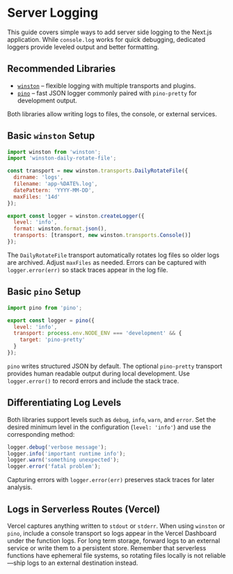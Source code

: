# Server Logging

This guide covers simple ways to add server side logging to the Next.js
application. While `console.log` works for quick debugging, dedicated loggers
provide leveled output and better formatting.

## Recommended Libraries

- [`winston`](https://github.com/winstonjs/winston) – flexible logging with
  multiple transports and plugins.
- [`pino`](https://github.com/pinojs/pino) – fast JSON logger commonly paired
  with `pino-pretty` for development output.

Both libraries allow writing logs to files, the console, or external services.

## Basic `winston` Setup

```javascript
import winston from 'winston';
import 'winston-daily-rotate-file';

const transport = new winston.transports.DailyRotateFile({
  dirname: 'logs',
  filename: 'app-%DATE%.log',
  datePattern: 'YYYY-MM-DD',
  maxFiles: '14d'
});

export const logger = winston.createLogger({
  level: 'info',
  format: winston.format.json(),
  transports: [transport, new winston.transports.Console()]
});
```

The `DailyRotateFile` transport automatically rotates log files so older logs
are archived. Adjust `maxFiles` as needed. Errors can be captured with
`logger.error(err)` so stack traces appear in the log file.

## Basic `pino` Setup

```javascript
import pino from 'pino';

export const logger = pino({
  level: 'info',
  transport: process.env.NODE_ENV === 'development' && {
    target: 'pino-pretty'
  }
});
```

`pino` writes structured JSON by default. The optional `pino-pretty` transport
provides human readable output during local development. Use `logger.error()`
to record errors and include the stack trace.

## Differentiating Log Levels

Both libraries support levels such as `debug`, `info`, `warn`, and `error`. Set
the desired minimum level in the configuration (`level: 'info'`) and use the
corresponding method:

```javascript
logger.debug('verbose message');
logger.info('important runtime info');
logger.warn('something unexpected');
logger.error('fatal problem');
```

Capturing errors with `logger.error(err)` preserves stack traces for later
analysis.

## Logs in Serverless Routes (Vercel)

Vercel captures anything written to `stdout` or `stderr`. When using
`winston` or `pino`, include a console transport so logs appear in the Vercel
Dashboard under the function logs. For long term storage, forward logs to an
external service or write them to a persistent store. Remember that serverless
functions have ephemeral file systems, so rotating files locally is not
reliable—ship logs to an external destination instead.

